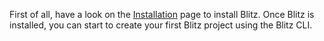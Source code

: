 First of all, have a look on the [Installation](installation.md) page to install Blitz. Once Blitz is installed, you can start to create your first Blitz project using the Blitz CLI.
